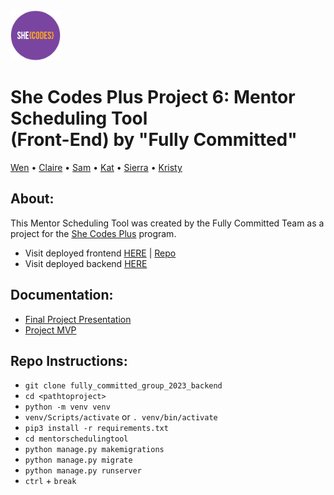 <img src="https://github.com/Ms-KL/Ms-KL/raw/main/images/shecodes-icon.png" width="80px" height="80px" />

# She Codes Plus Project 6: Mentor Scheduling Tool <br>(Front-End) by "Fully Committed"
[Wen](https://github.com/Simplicity305) • [Claire](https://github.com/Clahryott) • [Sam](https://github.com/samjsh) • [Kat](https://github.com/katitaliano) • [Sierra](https://github.com/supremeoverlord-ofdoom) • [Kristy](https://github.com/Ms-KL)

## About:

This Mentor Scheduling Tool was created by the Fully Committed Team as a project for the [She Codes Plus](https://www.shecodes.com.au/) program.

- Visit deployed frontend [HERE](https://fullycommitted-mentor-scheduling-tool.netlify.app) | [Repo](https://github.com/SheCodesAus/fully_committed_group_2023_frontend)
- Visit deployed backend [HERE](https://fully-committed-mentor-scheduling-tool.fly.dev)

## Documentation:

* [Final Project Presentation](https://github.com/SheCodesAus/fully_committed_group_2023_frontend/files/11217231/Fully.Committed.pptx)
* [Project MVP](https://github.com/SheCodesAus/fully_committed_group_2023_frontend/files/11217232/MVP.-.Fully.Committed.docx)

<Insert instructions doc>

## Repo Instructions:
* `git clone fully_committed_group_2023_backend`
* `cd <pathtoproject>`
* `python -m venv venv`
* `venv/Scripts/activate` or `. venv/bin/activate`
* `pip3 install -r requirements.txt`
* `cd mentorschedulingtool`
* `python manage.py makemigrations`
* `python manage.py migrate`
* `python manage.py runserver`
* `ctrl` + `break`
